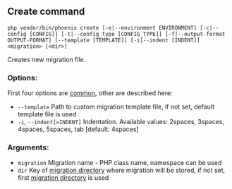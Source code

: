 ## Create command
`php vendor/bin/phoenix create [-e|--environment ENVIRONMENT] [-c|--config [CONFIG]] [-t|--config_type [CONFIG_TYPE]] [-f|--output-format OUTPUT-FORMAT] [--template [TEMPLATE]] [-i|--indent [INDENT]] <migration> [<dir>]`

Creates new migration file.

### Options:
First four options are [common](commands.md), other are described here:
- `--template` Path to custom migration template file, if not set, default template file is used
- `-i`, `--indent[=INDENT]` Indentation. Available values: 2spaces, 3spaces, 4spaces, 5spaces, tab [default: 4spaces]

### Arguments:
- `migration` Migration name - PHP class name, namespace can be used
- `dir` Key of [migration directory](migration_directories.md) where migration will be stored, if not set, first [migration directory](migration_directories.md) is used
